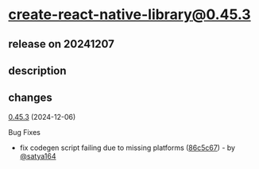# create-react-native-library@0.45.3

## release on 20241207
## description
## changes
<a href="https://github.com/callstack/react-native-builder-bob/compare/create-react-native-library@0.45.2...create-react-native-library@0.45.3">0.45.3</a> (2024-12-06)

Bug Fixes

* fix codegen script failing due to missing platforms (<a href="https://github.com/callstack/react-native-builder-bob/commit/86c5c67656712a990f2dd1c9eda761c7082d52e6">86c5c67</a>) - by <a class="user-mention notranslate" data-hovercard-type="user" data-hovercard-url="/users/satya164/hovercard" data-octo-click="hovercard-link-click" data-octo-dimensions="link_type:self" href="https://github.com/satya164">@satya164</a>

